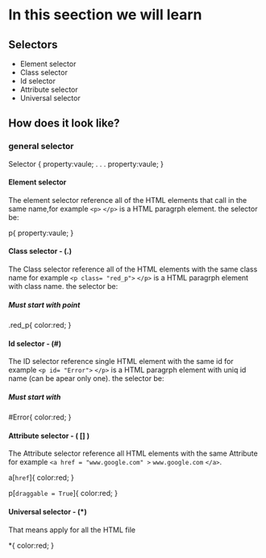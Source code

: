 # In this seection we will learn 
## Selectors 

* Element selector
* Class selector
* Id selector 
* Attribute selector
* Universal selector

## How does it look like?
### general selector
Selector {
    property:vaule;
    .
    .
    .
    property:vaule;
}

#### Element selector
The element selector reference all of the HTML elements that call in the same name,for example `<p>` `</p>` is a HTML paragrph element.
the selector be:

p{
    property:vaule; 
}

#### Class selector - (.)
The Class selector reference all of the HTML elements with the same class name for example `<p class= "red_p">` `</p>` is a HTML paragrph element with class name.
the selector be:

##### Must start with point
.red_p{
    color:red; 
}

#### Id selector - (#)
The ID selector reference single HTML element with the same id for example `<p id= "Error">` `</p>` is a HTML paragrph element with uniq id name (can be apear only one).
the selector be:

##### Must start with #
#Error{
    color:red; 
}

#### Attribute selector - ( [] )
The Attribute selector reference all HTML elements with the same Attribute for example `<a href = "www.google.com" >` `www.google.com` `</a>`.

a[`href`]{
    color:red; 
}

p[`draggable = True`]{
    color:red; 
}

#### Universal selector - (*)
That means apply for all the HTML file 

*{
    color:red; 
}